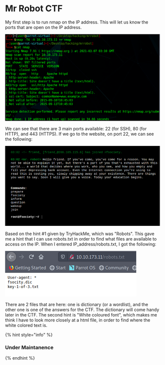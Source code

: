 # Mr Robot CTF

My first step is to run nmap on the IP address. This will let us know the ports that are open on the IP address. 

![Nmap scan](../../.gitbook/assets/screenshot-2021-03-06-211306.png)

We can see that there are 3 main ports available: 22 \(for SSH\), 80 \(for HTTP\), and 443 \(HTTPS\). If we go to the website, on port 22, we can see the following:

![Website on port 22](../../.gitbook/assets/image%20%281%29.png)

Based on the hint \#1 given by TryHackMe, which was "Robots". This gave me a hint that I can use robots.txt in order to find what files are available to access on the IP. When I entered IP\_address/robots.txt, I got the following:

![](../../.gitbook/assets/image%20%282%29.png)

There are 2 files that are here: one is dictionary \(or a wordlist\), and the other one is one of the answers for the CTF. The dictionary will come handy later in the CTF. The second hint is "White coloured font", which makes me think I have to look more closely at a html file, in order to find where the white colored text is. 

{% hint style="info" %}
### Under Maintanence
{% endhint %}

